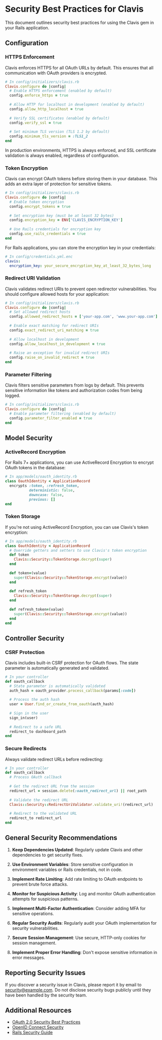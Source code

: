 # Security Best Practices for Clavis

This document outlines security best practices for using the Clavis gem in your Rails application.

## Configuration

### HTTPS Enforcement

Clavis enforces HTTPS for all OAuth URLs by default. This ensures that all communication with OAuth providers is encrypted.

```ruby
# In config/initializers/clavis.rb
Clavis.configure do |config|
  # Enable HTTPS enforcement (enabled by default)
  config.enforce_https = true
  
  # Allow HTTP for localhost in development (enabled by default)
  config.allow_http_localhost = true
  
  # Verify SSL certificates (enabled by default)
  config.verify_ssl = true
  
  # Set minimum TLS version (TLS 1.2 by default)
  config.minimum_tls_version = :TLS1_2
end
```

In production environments, HTTPS is always enforced, and SSL certificate validation is always enabled, regardless of configuration.

### Token Encryption

Clavis can encrypt OAuth tokens before storing them in your database. This adds an extra layer of protection for sensitive tokens.

```ruby
# In config/initializers/clavis.rb
Clavis.configure do |config|
  # Enable token encryption
  config.encrypt_tokens = true
  
  # Set encryption key (must be at least 32 bytes)
  config.encryption_key = ENV['CLAVIS_ENCRYPTION_KEY']
  
  # Use Rails credentials for encryption key
  config.use_rails_credentials = true
end
```

For Rails applications, you can store the encryption key in your credentials:

```yaml
# In config/credentials.yml.enc
clavis:
  encryption_key: your_secure_encryption_key_at_least_32_bytes_long
```

### Redirect URI Validation

Clavis validates redirect URIs to prevent open redirector vulnerabilities. You should configure allowed hosts for your application:

```ruby
# In config/initializers/clavis.rb
Clavis.configure do |config|
  # Set allowed redirect hosts
  config.allowed_redirect_hosts = ['your-app.com', 'www.your-app.com']
  
  # Enable exact matching for redirect URIs
  config.exact_redirect_uri_matching = true
  
  # Allow localhost in development
  config.allow_localhost_in_development = true
  
  # Raise an exception for invalid redirect URIs
  config.raise_on_invalid_redirect = true
end
```

### Parameter Filtering

Clavis filters sensitive parameters from logs by default. This prevents sensitive information like tokens and authorization codes from being logged.

```ruby
# In config/initializers/clavis.rb
Clavis.configure do |config|
  # Enable parameter filtering (enabled by default)
  config.parameter_filter_enabled = true
end
```

## Model Security

### ActiveRecord Encryption

For Rails 7+ applications, you can use ActiveRecord Encryption to encrypt OAuth tokens in the database:

```ruby
# In app/models/oauth_identity.rb
class OauthIdentity < ApplicationRecord
  encrypts :token, :refresh_token, 
           deterministic: false, 
           downcase: false, 
           previous: []
end
```

### Token Storage

If you're not using ActiveRecord Encryption, you can use Clavis's token encryption:

```ruby
# In app/models/oauth_identity.rb
class OauthIdentity < ApplicationRecord
  # Override getters and setters to use Clavis's token encryption
  def token
    Clavis::Security::TokenStorage.decrypt(super)
  end
  
  def token=(value)
    super(Clavis::Security::TokenStorage.encrypt(value))
  end
  
  def refresh_token
    Clavis::Security::TokenStorage.decrypt(super)
  end
  
  def refresh_token=(value)
    super(Clavis::Security::TokenStorage.encrypt(value))
  end
end
```

## Controller Security

### CSRF Protection

Clavis includes built-in CSRF protection for OAuth flows. The state parameter is automatically generated and validated.

```ruby
# In your controller
def oauth_callback
  # State parameter is automatically validated
  auth_hash = oauth_provider.process_callback(params[:code])
  
  # Process the auth hash
  user = User.find_or_create_from_oauth(auth_hash)
  
  # Sign in the user
  sign_in(user)
  
  # Redirect to a safe URL
  redirect_to dashboard_path
end
```

### Secure Redirects

Always validate redirect URLs before redirecting:

```ruby
# In your controller
def oauth_callback
  # Process OAuth callback
  
  # Get the redirect URL from the session
  redirect_url = session.delete(:oauth_redirect_url) || root_path
  
  # Validate the redirect URL
  Clavis::Security::RedirectUriValidator.validate_uri!(redirect_url)
  
  # Redirect to the validated URL
  redirect_to redirect_url
end
```

## General Security Recommendations

1. **Keep Dependencies Updated**: Regularly update Clavis and other dependencies to get security fixes.

2. **Use Environment Variables**: Store sensitive configuration in environment variables or Rails credentials, not in code.

3. **Implement Rate Limiting**: Add rate limiting to OAuth endpoints to prevent brute force attacks.

4. **Monitor for Suspicious Activity**: Log and monitor OAuth authentication attempts for suspicious patterns.

5. **Implement Multi-Factor Authentication**: Consider adding MFA for sensitive operations.

6. **Regular Security Audits**: Regularly audit your OAuth implementation for security vulnerabilities.

7. **Secure Session Management**: Use secure, HTTP-only cookies for session management.

8. **Implement Proper Error Handling**: Don't expose sensitive information in error messages.

## Reporting Security Issues

If you discover a security issue in Clavis, please report it by email to [security@example.com](mailto:security@example.com). Do not disclose security bugs publicly until they have been handled by the security team.

## Additional Resources

- [OAuth 2.0 Security Best Practices](https://oauth.net/2/security-best-practices/)
- [OpenID Connect Security](https://openid.net/specs/openid-connect-core-1_0.html#Security)
- [Rails Security Guide](https://guides.rubyonrails.org/security.html) 